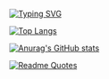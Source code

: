 [![Typing SVG](https://readme-typing-svg.herokuapp.com?font=Silkscreen&pause=10000&color=42A5B3&random=true&width=435&lines=AAAAAAAAAAAAAAAAAAAAAAAAAAAA)](https://git.io/typing-svg)

[![Top Langs](https://github-readme-stats.vercel.app/api/top-langs/?username=SnrPep)](https://github.com/anuraghazra/github-readme-stats)

[![Anurag's GitHub stats](https://github-readme-stats.vercel.app/api?username=SnrPep)](https://github.com/anuraghazra/github-readme-stats)

[![Readme Quotes](https://quotes-github-readme.vercel.app/api?type=horizontal&theme=light?quote=Sosal)](https://github.com/piyushsuthar/github-readme-quotes)
